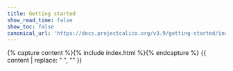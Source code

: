 ```yaml
---
title: Getting started
show_read_time: false
show_toc: false
canonical_url: 'https://docs.projectcalico.org/v3.9/getting-started/index'
---
```

{% capture content %}{% include index.html %}{% endcapture %}
{{ content | replace: "    ", "" }}